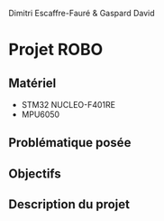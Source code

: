 Dimitri Escaffre-Fauré & Gaspard David

# Projet ROBO

## Matériel
- STM32 NUCLEO-F401RE
- MPU6050

## Problématique posée



## Objectifs



## Description du projet

